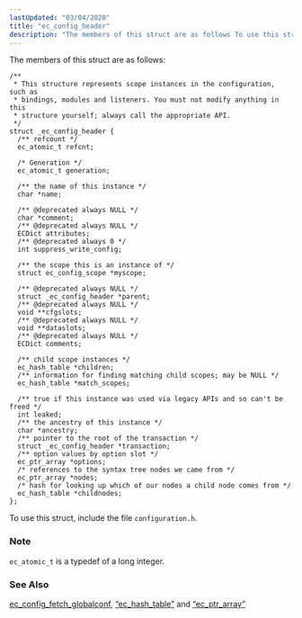 ```yaml
---
lastUpdated: "03/04/2020"
title: "ec_config_header"
description: "The members of this struct are as follows To use this struct include the file configuration h ec atomic t is a typedef of a long integer ec config fetch globalconf Section 68 31 ec hash table and Section 68 40 ec ptr array..."
---
```


The members of this struct are as follows:

```
/**
 * This structure represents scope instances in the configuration, such as
 * bindings, modules and listeners. You must not modify anything in this
 * structure yourself; always call the appropriate API.
 */
struct _ec_config_header {
  /** refcount */
  ec_atomic_t refcnt;

  /* Generation */
  ec_atomic_t generation;

  /** the name of this instance */
  char *name;

  /** @deprecated always NULL */
  char *comment;
  /** @deprecated always NULL */
  ECDict attributes;
  /** @deprecated always 0 */
  int suppress_write_config;

  /** the scope this is an instance of */
  struct ec_config_scope *myscope;

  /** @deprecated always NULL */
  struct _ec_config_header *parent;
  /** @deprecated always NULL */
  void **cfgslots;
  /** @deprecated always NULL */
  void **dataslots;
  /** @deprecated always NULL */
  ECDict comments;

  /** child scope instances */
  ec_hash_table *children;
  /** information for finding matching child scopes; may be NULL */
  ec_hash_table *match_scopes;

  /** true if this instance was used via legacy APIs and so can't be freed */
  int leaked;
  /** the ancestry of this instance */
  char *ancestry;
  /** pointer to the root of the transaction */
  struct _ec_config_header *transaction;
  /** option values by option slot */
  ec_ptr_array *options;
  /* references to the syntax tree nodes we came from */
  ec_ptr_array *nodes;
  /* hash for looking up which of our nodes a child node comes from */
  ec_hash_table *childnodes;
};
```

To use this struct, include the file `configuration.h`.

### Note

`ec_atomic_t` is a typedef of a long integer.

### <a name="idp45981536"></a> See Also

[ec_config_fetch_globalconf](/momentum/3/3-api/apis-ec-config-fetch-globalconf), [“ec_hash_table”](/momentum/3/3-api/structs-ec-hash-table) and [“ec_ptr_array”](/momentum/3/3-api/structs-ec-ptr-array)
